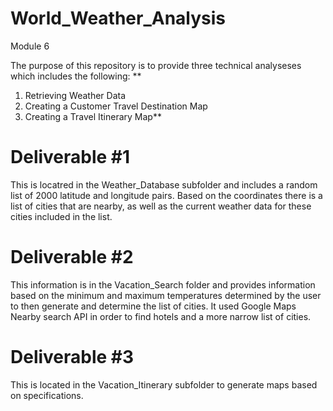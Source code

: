 # World_Weather_Analysis
Module 6

The purpose of this repository is to provide three technical analyseses which includes the following:
**
1. Retrieving Weather Data
2. Creating a Customer Travel Destination Map
3. Creating a Travel Itinerary Map**

# Deliverable #1

This is locatred in the Weather_Database subfolder and includes a random list of 2000 latitude and longitude pairs. Based on the coordinates there is a list of cities that are nearby, as well as the current weather data for these cities included in the list.

# Deliverable #2

This information is in the Vacation_Search folder and provides information based on the minimum and maximum temperatures determined by the user to then generate and determine the list of cities. It used Google Maps Nearby search API in order to find hotels and a more narrow list of cities. 

# Deliverable #3

This is located in the Vacation_Itinerary subfolder to generate maps based on specifications. 





